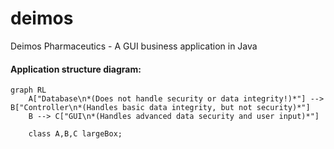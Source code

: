# deimos
Deimos Pharmaceutics - A GUI business application in Java

#### Application structure diagram:
```mermaid
graph RL
    A["Database\n*(Does not handle security or data integrity!)*"] --> B["Controller\n*(Handles basic data integrity, but not security)*"]
    B --> C["GUI\n*(Handles advanced data security and user input)*"]

    class A,B,C largeBox;
```